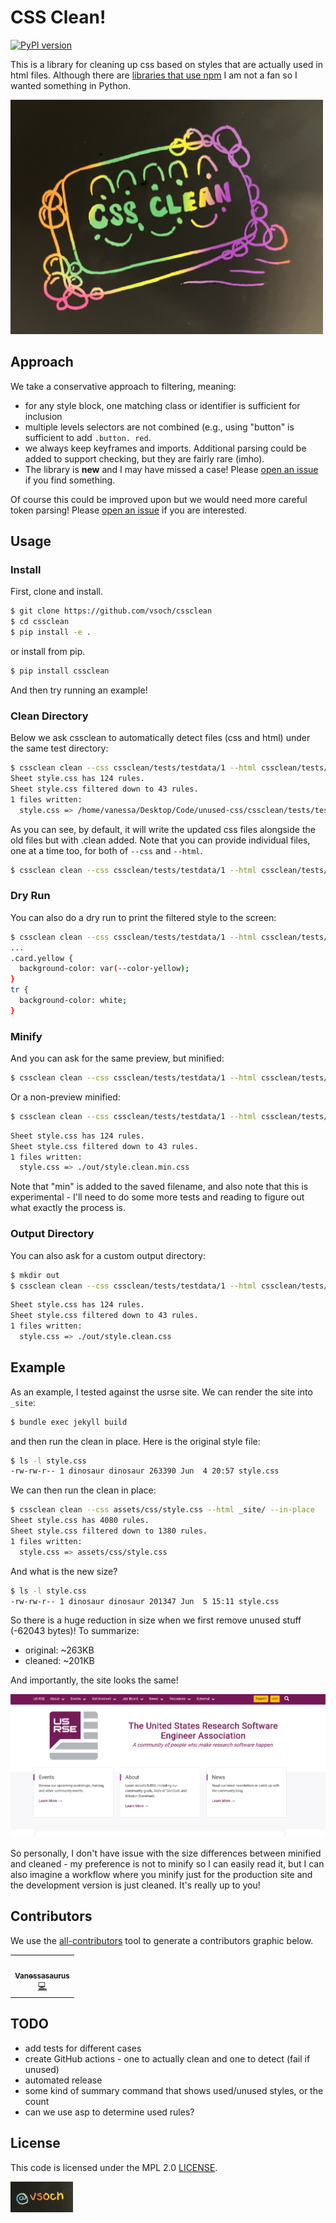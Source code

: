 # CSS Clean!

[![PyPI version](https://badge.fury.io/py/cssclean.svg)](https://badge.fury.io/py/cssclean)

This is a library for cleaning up css based on styles that are actually used in html files.
Although there are [libraries that use npm](https://www.keycdn.com/blog/remove-unused-css)
I am not a fan so I wanted something in Python.

<img src="https://raw.githubusercontent.com/vsoch/cssclean/main/docs/img/logo.jpg" width="500px">

## Approach

We take a conservative approach to filtering, meaning:

 - for any style block, one matching class or identifier is sufficient for inclusion
 - multiple levels selectors are not combined (e.g., using "button" is sufficient to add `.button. red`.
 - we always keep keyframes and imports. Additional parsing could be added to support checking, but they are fairly rare (imho).
 - The library is **new** and I may have missed a case! Please [open an issue](https://github.com/vsoch/cssclean/issues) if you find something.

Of course this could be improved upon but we would need more careful token parsing!
Please [open an issue](https://github.com/vsoch/cssclean/issues) if you are interested. 

## Usage

### Install

First, clone and install.

```bash
$ git clone https://github.com/vsoch/cssclean
$ cd cssclean
$ pip install -e .
```

or install from pip.

```bash
$ pip install cssclean
```

And then try running an example! 

### Clean Directory

Below we ask cssclean to automatically detect files (css and html) under the same test directory:

```bash
$ cssclean clean --css cssclean/tests/testdata/1 --html cssclean/tests/testdata/1
Sheet style.css has 124 rules.
Sheet style.css filtered down to 43 rules.
1 files written:
  style.css => /home/vanessa/Desktop/Code/unused-css/cssclean/tests/testdata/1/style.clean.css
```

As you can see, by default, it will write the updated css files alongside the old files but with .clean added.
Note that you can provide individual files, one at a time too, for both of ``--css``
and ``--html``.

```bash
$ cssclean clean --css cssclean/tests/testdata/1 --html cssclean/tests/testdata/1/home.html --html cssclean/tests/testdata/1/table.html
```

### Dry Run

You can also do a dry run to print the filtered style to the screen:

```bash
$ cssclean clean --css cssclean/tests/testdata/1 --html cssclean/tests/testdata/1 --dry-run
...
.card.yellow {
  background-color: var(--color-yellow);
}
tr {
  background-color: white;
}
```

### Minify

And you can ask for the same preview, but minified:

```bash
$ cssclean clean --css cssclean/tests/testdata/1 --html cssclean/tests/testdata/1 --dry-run --minify
```

Or a non-preview minified:

```bash
$ cssclean clean --css cssclean/tests/testdata/1 --html cssclean/tests/testdata/1 --outdir ./out --minify
```
```bash
Sheet style.css has 124 rules.
Sheet style.css filtered down to 43 rules.
1 files written:
  style.css => ./out/style.clean.min.css
```

Note that "min" is added to the saved filename, and also note that this is experimental - I'll need to do
some more tests and reading to figure out what exactly the process is.

### Output Directory

You can also ask for a custom output directory:

```bash
$ mkdir out
$ cssclean clean --css cssclean/tests/testdata/1 --html cssclean/tests/testdata/1 --outdir ./out
```
```bash
Sheet style.css has 124 rules.
Sheet style.css filtered down to 43 rules.
1 files written:
  style.css => ./out/style.clean.css
```

## Example

As an example, I tested against the usrse site. We can render the site into ``_site``:

```bash
$ bundle exec jekyll build
```

and then run the clean in place. Here is the original style file:

```bash
$ ls -l style.css 
-rw-rw-r-- 1 dinosaur dinosaur 263390 Jun  4 20:57 style.css
```
We can then run the clean in place:

```bash
$ cssclean clean --css assets/css/style.css --html _site/ --in-place
Sheet style.css has 4080 rules.
Sheet style.css filtered down to 1380 rules.
1 files written:
  style.css => assets/css/style.css
```

And what is the new size?

```bash
$ ls -l style.css 
-rw-rw-r-- 1 dinosaur dinosaur 201347 Jun  5 15:11 style.css
```

So there is a huge reduction in size when we first remove unused stuff (-62043 bytes)!
To summarize:

 - original: ~263KB
 - cleaned: ~201KB

And importantly, the site looks the same!

![docs/img/usrse-site.png](docs/img/usrse-site.png)

So personally, I don't have issue with the size differences between minified and cleaned - my preference is not to
minify so I can easily read it, but I can also imagine a workflow where you minify just for the production
site and the development version is just cleaned. It's really up to you!

## Contributors

We use the [all-contributors](https://github.com/all-contributors/all-contributors) 
tool to generate a contributors graphic below.

<!-- ALL-CONTRIBUTORS-LIST:START - Do not remove or modify this section -->
<!-- prettier-ignore-start -->
<!-- markdownlint-disable -->
<table>
  <tr>
    <td align="center"><a href="https://vsoch.github.io"><img src="https://avatars.githubusercontent.com/u/814322?v=4?s=100" width="100px;" alt=""/><br /><sub><b>Vanessasaurus</b></sub></a><br /><a href="https://github.com/vsoch/cssclean/commits?author=vsoch" title="Code">💻</a></td>
  </tr>
</table>

<!-- markdownlint-restore -->
<!-- prettier-ignore-end -->

<!-- ALL-CONTRIBUTORS-LIST:END -->

## TODO

 - add tests for different cases
 - create GitHub actions - one to actually clean and one to detect (fail if unused)
 - automated release
 - some kind of summary command that shows used/unused styles, or the count
 - can we use asp to determine used rules?
 
## License

This code is licensed under the MPL 2.0 [LICENSE](LICENSE).

<img src="https://raw.githubusercontent.com/vsoch/cssclean/main/docs/img/vsoch.jpg" width="100px">
